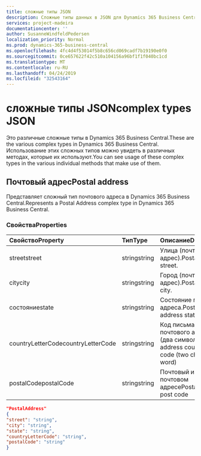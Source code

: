 ```yaml
---
title: сложные типы JSON
description: Сложные типы данных в JSON для Dynamics 365 Business Central.
services: project-madeira
documentationcenter: ''
author: SusanneWindfeldPedersen
localization_priority: Normal
ms.prod: dynamics-365-business-central
ms.openlocfilehash: 4fc4d4f53014f5b8c656cd069cadf7b19190e0f0
ms.sourcegitcommit: 0ce657622f42c510a104156a96bf1f1f040bc1cd
ms.translationtype: MT
ms.contentlocale: ru-RU
ms.lasthandoff: 04/24/2019
ms.locfileid: "32543164"
---
```

# <a name="complex-types-json"></a><span data-ttu-id="63058-103">сложные типы JSON</span><span class="sxs-lookup"><span data-stu-id="63058-103">complex types JSON</span></span>
<span data-ttu-id="63058-104">Это различные сложные типы в Dynamics 365 Business Central.</span><span class="sxs-lookup"><span data-stu-id="63058-104">These are the various complex types in Dynamics 365 Business Central.</span></span> <span data-ttu-id="63058-105">Использование этих сложных типов можно увидеть в различных методах, которые их используют.</span><span class="sxs-lookup"><span data-stu-id="63058-105">You can see usage of these complex types in the various individual methods that make use of them.</span></span>

## <a name="postal-address"></a><span data-ttu-id="63058-106">Почтовый адрес</span><span class="sxs-lookup"><span data-stu-id="63058-106">Postal address</span></span>

<span data-ttu-id="63058-107">Представляет сложный тип почтового адреса в Dynamics 365 Business Central.</span><span class="sxs-lookup"><span data-stu-id="63058-107">Represents a Postal Address complex type in Dynamics 365 Business Central.</span></span>

### <a name="properties"></a><span data-ttu-id="63058-108">Свойства</span><span class="sxs-lookup"><span data-stu-id="63058-108">Properties</span></span>
| <span data-ttu-id="63058-109">Свойство</span><span class="sxs-lookup"><span data-stu-id="63058-109">Property</span></span>     | <span data-ttu-id="63058-110">Тип</span><span class="sxs-lookup"><span data-stu-id="63058-110">Type</span></span>       |<span data-ttu-id="63058-111">Описание</span><span class="sxs-lookup"><span data-stu-id="63058-111">Description</span></span>             |
|:-------------|:---------|:-----------------------|
|<span data-ttu-id="63058-112">street</span><span class="sxs-lookup"><span data-stu-id="63058-112">street</span></span>        |<span data-ttu-id="63058-113">string</span><span class="sxs-lookup"><span data-stu-id="63058-113">string</span></span>    |<span data-ttu-id="63058-114">Улица (почтовый адрес).</span><span class="sxs-lookup"><span data-stu-id="63058-114">Postal address street.</span></span>  |
|<span data-ttu-id="63058-115">city</span><span class="sxs-lookup"><span data-stu-id="63058-115">city</span></span>          |<span data-ttu-id="63058-116">string</span><span class="sxs-lookup"><span data-stu-id="63058-116">string</span></span>    |<span data-ttu-id="63058-117">Город (почтовый адрес).</span><span class="sxs-lookup"><span data-stu-id="63058-117">Postal address city.</span></span>    |
|<span data-ttu-id="63058-118">состояние</span><span class="sxs-lookup"><span data-stu-id="63058-118">state</span></span>         |<span data-ttu-id="63058-119">string</span><span class="sxs-lookup"><span data-stu-id="63058-119">string</span></span>    |<span data-ttu-id="63058-120">Состояние почтового адреса.</span><span class="sxs-lookup"><span data-stu-id="63058-120">Postal address state.</span></span>   |
|<span data-ttu-id="63058-121">countryLetterCode</span><span class="sxs-lookup"><span data-stu-id="63058-121">countryLetterCode</span></span>|<span data-ttu-id="63058-122">string</span><span class="sxs-lookup"><span data-stu-id="63058-122">string</span></span> |<span data-ttu-id="63058-123">Код письма для почтового адреса (два символа)</span><span class="sxs-lookup"><span data-stu-id="63058-123">Postal address country letter code (two character word)</span></span>|
|<span data-ttu-id="63058-124">postalCode</span><span class="sxs-lookup"><span data-stu-id="63058-124">postalCode</span></span>    |<span data-ttu-id="63058-125">string</span><span class="sxs-lookup"><span data-stu-id="63058-125">string</span></span>    |<span data-ttu-id="63058-126">Почтовый индекс в почтовом адресе</span><span class="sxs-lookup"><span data-stu-id="63058-126">Postal address post code</span></span>|

```json
"PostalAddress" 
{ 
"street": "string",
"city": "string", 
"state": "string", 
"countryLetterCode": "string", 
"postalCode": "string" 
} 
 ```

